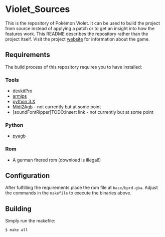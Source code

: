 # Violet_Sources

This is the repository of Pokémon Violet. It can be used to build the project from source instead of applying a patch or to get an insight into how the features work. This README describes the repository rather than the project itself. Visit the project [website](http://wodkarhr.github.io/Violet_Sources/) for information about the game.

## Requirements

The build process of this repository requires you to have installed:

### Tools
- [devkitPro](https://sourceforge.net/projects/devkitpro/)
- [armips](https://github.com/Kingcom/armips)
- [python 3.X](https://www.python.org/)
- [Midi2Agb](https://github.com/ipatix/midi2agb) - not currently but at some point
- [soundFontRipper]TODO:insert link - not currently but at some point
### Python
- [pyagb](https://github.com/WodkaRHR/pyagb)
### Rom
- A german firered rom (download is illegal!)

## Configuration

After fulfilling the requirements place the rom file at `base/bprd.gba`. Adjust the commands in the `makefile` to execute the binaries above.

## Building

Simply run the makefile:
```
$ make all
```




